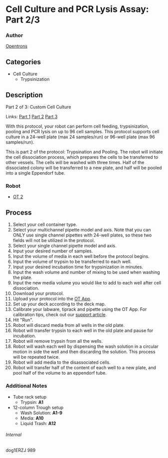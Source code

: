 # Cell Culture and PCR Lysis Assay: Part 2/3

### Author
[Opentrons](http://www.opentrons.com/)

## Categories
* Cell Culture
    * Trypsinization

## Description
Part 2 of 3: Custom Cell Culture

Links: [Part 1](./989-max-delbruck-center-part1) [Part 2](./989-max-delbruck-center-part2) [Part 3](./989-max-delbruck-center-part3)

With this protocol, your robot can perform cell feeding, trypsinization, pooling and PCR lysis on up to 96 cell samples. This protocol supports cell culture in a 24-well plate (max 24 samples/run) or 96-well plate (max 96 samples/run).

This is part 2 of the protocol: Trypsination and Pooling. The robot will initiate the cell dissociation process, which prepares the cells to be transferred to other vessels. The cells will be washed with three times. Half of the dissociated colony will be transferred to a new plate, and half will be pooled into a single Eppendorf tube.

### Robot
* [OT 2](https://opentrons.com/ot-2)

## Process
1. Select your cell container type.
2. Select your multichannel pipette model and axis. Note that you can ONLY use single channel pipettes with 24-well plates, so these two fields will not be utilized in the protocol.
3. Select your single channel pipette model and axis.
4. Input your desired number of samples.
5. Input the volume of media in each well before the protocol begins.
6. Input the volume of trypsin to be transferred to each well.
7. Input your desired incubation time for trypsinization in minutes.
8. Input the wash volume and number of mixing to be used when washing the plate.
10. Input the new media volume you would like to add to each well after cell dissociation.
9. Download your protocol.
10. Upload your protocol into the [OT App](https://opentrons.com/ot-app).
11. Set up your deck according to the deck map.
12. Calibrate your labware, tiprack and pipette using the OT App. For calibration tips, check out our [support article](https://support.opentrons.com/ot-2/getting-started-software-setup/deck-calibration).
13. Hit "Run".
14. Robot will discard media from all wells in the old plate.
15. Robot will transfer trypsin to each well in the old plate and pause for incubation.
16. Robot will remove trypsin from all the wells.
17. Robot will wash each well by dispensing the wash solution in a circular motion in side the well and then discarding the solution. This process will be repeated twice.
18. Robot will add media to the disassociated cells.
19. Robot will transfer half of the content of each well to a new plate, and pool half of the volume to an eppendorf tube.

### Additional Notes
* Tube rack setup
    * Trypsin: **A1**
* 12-column Trough setup
    * Wash Solution: **A1-9**
    * Media: **A10**
    * Liquid Trash: **A12**

###### Internal
dog1ERZJ
989

